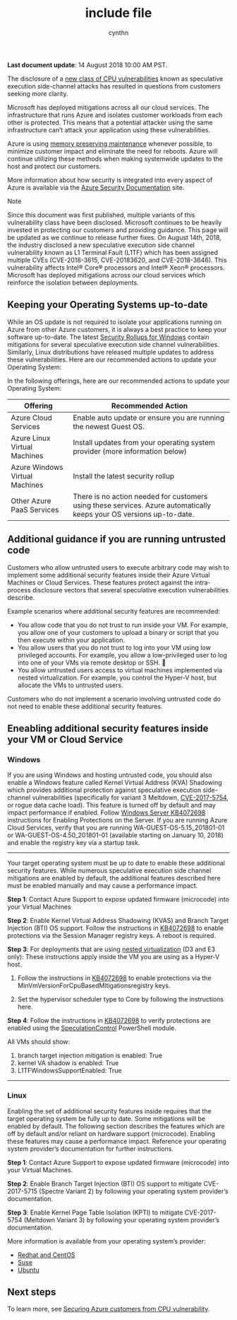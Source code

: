 ﻿---
 title: include file
 description: include file
 services: virtual-machines
 author: cynthn
 ms.service: virtual-machines
 ms.topic: include
 ms.date: 08/14/2018
 ms.author: cynthn;kareni
 ms.custom: include file
---


**Last document update**: 14 August 2018 10:00 AM PST.

The disclosure of a [new class of CPU vulnerabilities](https://portal.msrc.microsoft.com/en-US/security-guidance/advisory/ADV180002) known as speculative execution side-channel attacks has resulted in questions from customers seeking more clarity.  

Microsoft has deployed mitigations across all our cloud services. The infrastructure that runs Azure and isolates customer workloads from each other is protected. This means that a potential attacker using the same infrastructure can’t attack your application using these vulnerabilities. 

Azure is using [memory preserving maintenance](https://docs.microsoft.com/azure/virtual-machines/windows/maintenance-and-updates#memory-preserving-maintenance) whenever possible, to minimize customer impact and eliminate the need for reboots. Azure will continue utilizing these methods when making systemwide updates to the host and protect our customers. 

More information about how security is integrated into every aspect of Azure is available via the [Azure Security Documentation](https://docs.microsoft.com/azure/security/) site. 

> [!NOTE] 
> Since this document was first published, multiple variants of this vulnerability class have been disclosed. Microsoft continues to be heavily invested in protecting our customers and providing guidance. This page will be updated as we continue to release further fixes. 
> On August 14th, 2018, the industry disclosed a new speculative execution side channel vulnerability known as L1 Terminal Fault (L1TF) which has been assigned multiple CVEs (CVE-2018-3615, CVE-20183620, and CVE-2018-3646). This vulnerability affects Intel® Core® processors and Intel® Xeon® processors. Microsoft has deployed mitigations across our cloud services which reinforce the isolation between deployments. 
>  






## Keeping your Operating Systems up-to-date

While an OS update is not required to isolate your applications running on Azure from other Azure customers, it is always a best practice to keep your software up-to-date. The latest [Security Rollups for Windows](https://portal.msrc.microsoft.com/en-US/security-guidance/advisory/ADV180002) contain mitigations for several speculative execution side channel vulnerabilities. Similarly, Linux distributions have released multiple updates to address these vulnerabilities.  Here are our recommended actions to update your Operating System: 

In the following offerings, here are our recommended actions to update your Operating System: 

| Offering | Recommended Action  |
|----------|---------------------|
| Azure Cloud Services  | Enable auto update or ensure you are running the newest Guest OS. |
| Azure Linux Virtual Machines | Install updates from your operating system provider (more information below) |
| Azure Windows Virtual Machines  | Install the latest security rollup 
| Other Azure PaaS Services | There is no action needed for customers using these services. Azure automatically keeps your OS versions up-to-date. |

## Additional guidance if you are running untrusted code 

Customers who allow untrusted users to execute arbitrary code may wish to implement some additional security features inside their Azure Virtual Machines or Cloud Services. These features protect against the intra-process disclosure vectors that several speculative execution vulnerabilities describe. 
 
Example scenarios where additional security features are recommended: 

- You allow code that you do not trust to run inside your VM.  For example, you allow one of your customers to upload a binary or script that you then execute within your application. 
- You allow users that you do not trust to log into your VM using low privileged accounts.   For example, you allow a low-privileged user to log into one of your VMs via remote desktop or SSH.  
- You allow untrusted users access to virtual machines implemented via nested virtualization.  For example, you control the Hyper-V host, but allocate the VMs to untrusted users. 

Customers who do not implement a scenario involving untrusted code do not need to enable these additional security features. 

## Eneabling additional security features inside your VM or Cloud Service

### Windows 

If you are using Windows and hosting untrusted code, you should also enable a Windows feature called Kernel Virtual Address (KVA) Shadowing which provides additional protection against speculative execution side-channel vulnerabilities (specifically for variant 3 Meltdown, [CVE-2017-5754](https://www.cve.mitre.org/cgi-bin/cvename.cgi?name=2017-5754), or rogue data cache load). This feature is turned off by default and may impact performance if enabled. 
Follow [Windows Server KB4072698](https://support.microsoft.com/help/4072698/windows-server-guidance-to-protect-against-the-speculative-execution) instructions for Enabling Protections on the Server. If you are running Azure Cloud Services, verify that you are running WA-GUEST-OS-5.15_201801-01 or WA-GUEST-OS-4.50_201801-01 (available starting on January 10, 2018) and enable the registry key via a startup task.


---

Your target operating system must be up to date to enable these additional security features. While numerous speculative execution side channel mitigations are enabled by default, the additional features described here must be enabled manually and may cause a performance impact. 

**Step 1**: Contact Azure Support to expose updated firmware (microcode) into your Virtual Machines 

**Step 2**: Enable Kernel Virtual Address Shadowing (KVAS) and Branch Target Injection (BTI) OS support. Follow the instructions in [KB4072698](https://support.microsoft.com/help/4072698/windows-server-guidance-to-protect-against-the-speculative-execution) to enable protections via the Session Manager registry keys. A reboot is required. 

**Step 3**: For deployments that are using [nested virtualization](https://docs.microsoft.com/azure/virtual-machines/windows/nested-virtualization) (D3 and E3 only): 
These instructions apply inside the VM you are using as a Hyper-V host. 

1. Follow the instructions in [KB4072698](https://support.microsoft.com/help/4072698/windows-server-guidance-to-protect-against-the-speculative-execution) to enable protections via the MinVmVersionForCpuBasedMitigationsregistry keys.  
 
2. Set the hypervisor scheduler type to Core by following the instructions here. 

**Step 4**: Follow the instructions in [KB4072698](https://support.microsoft.com/help/4072698/windows-server-guidance-to-protect-against-the-speculative-execution) to verify protections are enabled using the [SpeculationControl](https://aka.ms/SpeculationControlPS) PowerShell module. 

All VMs should show: 

1. branch target injection mitigation is enabled: True 
1. kernel VA shadow is enabled: True  
1. L1TFWindowsSupportEnabled: True 

---------

### Linux

Enabling the set of additional security features inside requires that the target operating system be fully up to date. Some mitigations will be enabled by default. The following section describes the features which are off by default and/or reliant on hardware support (microcode). Enabling these features may cause a performance impact. Reference your operating system provider’s documentation for further instructions. 
 
**Step 1**: Contact Azure Support to expose updated firmware (microcode) into your Virtual Machines.
 
**Step 2**: Enable Branch Target Injection (BTI) OS support to mitigate CVE-2017-5715 (Spectre Variant 2) by following your operating system provider’s documentation. 
 
**Step 3**: Enable Kernel Page Table Isolation (KPTI) to mitigate CVE-2017-5754 (Meltdown Variant 3) by following your operating system provider’s documentation. 
 
More information is available from your operating system’s provider:  
 
- [Redhat and CentOS](https://access.redhat.com/security/vulnerabilities/speculativeexecution) 
- [Suse](https://www.suse.com/support/kb/doc/?id=7022512) 
- [Ubuntu](https://wiki.ubuntu.com/SecurityTeam/KnowledgeBase/SpectreAndMeltdown) 


## Next steps

To learn more, see [Securing Azure customers from CPU vulnerability](https://azure.microsoft.com/blog/securing-azure-customers-from-cpu-vulnerability/).
